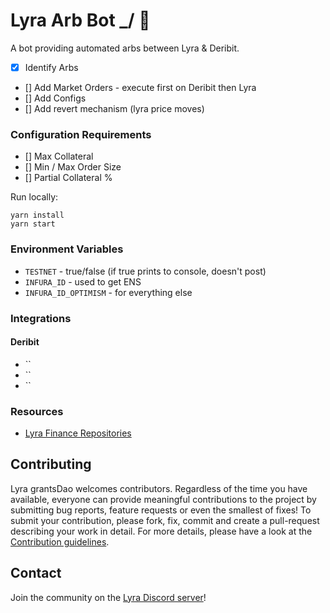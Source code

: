 # Lyra Arb Bot \_/ 🤖

A bot providing automated arbs between Lyra & Deribit.

- [x] Identify Arbs
- [] Add Market Orders - execute first on Deribit then Lyra
- [] Add Configs
- [] Add revert mechanism (lyra price moves)

### Configuration Requirements

- [] Max Collateral
- [] Min / Max Order Size
- [] Partial Collateral %

Run locally:

```
yarn install
yarn start
```

### Environment Variables

- `TESTNET` - true/false (if true prints to console, doesn't post)
- `INFURA_ID` - used to get ENS
- `INFURA_ID_OPTIMISM` - for everything else

### Integrations

#### Deribit

- ``
- ``
- ``

### Resources

- [Lyra Finance Repositories](https://github.com/lyra-finance)

## Contributing

Lyra grantsDao welcomes contributors. Regardless of the time you have available, everyone can provide meaningful contributions to the project by submitting bug reports, feature requests or even the smallest of fixes! To submit your contribution, please fork, fix, commit and create a pull-request describing your work in detail. For more details, please have a look at the [Contribution guidelines](https://github.com/Lyra-Grants/docs/blob/main/CONTRIBUTING.md).

## Contact

Join the community on the [Lyra Discord server](https://discord.gg/lyra)!

